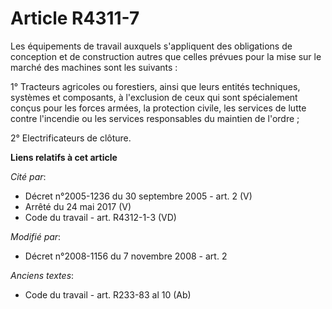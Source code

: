 # Article R4311-7

Les équipements de travail auxquels s'appliquent des obligations de conception et de construction autres que celles prévues
pour la mise sur le marché des machines sont les suivants : 

1° Tracteurs agricoles ou forestiers, ainsi que leurs entités techniques, systèmes et composants, à l'exclusion de ceux qui
sont spécialement conçus pour les forces armées, la protection civile, les services de lutte contre l'incendie ou les
services responsables du maintien de l'ordre ; 

2° Electrificateurs de clôture.

**Liens relatifs à cet article**

_Cité par_:

  - Décret n°2005-1236 du 30 septembre 2005 - art. 2 (V)
  - Arrêté du 24 mai 2017 (V)
  - Code du travail - art. R4312-1-3 (VD)

_Modifié par_:

  - Décret n°2008-1156 du 7 novembre 2008 - art. 2

_Anciens textes_:

  - Code du travail - art. R233-83 al 10 (Ab)
